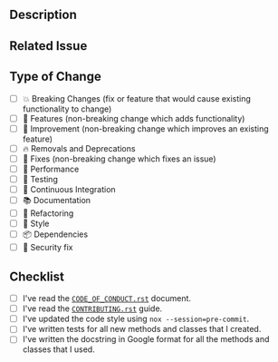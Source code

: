 ## Description

<!-- Add a more detailed description of the changes if needed. -->

## Related Issue

<!-- If your PR refers to a related issue, link it here. -->

## Type of Change

<!-- Mark with an `x` all the checkboxes that apply (like `[x]`) -->

- [ ] 💥 Breaking Changes (fix or feature that would cause existing functionality to change)
- [ ] 🚀 Features (non-breaking change which adds functionality)
- [ ] 🥂 Improvement (non-breaking change which improves an existing feature)
- [ ] 🔥 Removals and Deprecations
- [ ] 🐞 Fixes (non-breaking change which fixes an issue)
- [ ] 🐎 Performance
- [ ] 🚨 Testing
- [ ] 👷 Continuous Integration
- [ ] 📚 Documentation
- [ ] 🔨 Refactoring
- [ ] 💄 Style
- [ ] 📦 Dependencies
- [ ] 🔐 Security fix

## Checklist

<!-- Mark with an `x` all the checkboxes that apply (like `[x]`) -->

- [ ] I've read the [`CODE_OF_CONDUCT.rst`](https://github.com/NicDom/overloadlib/blob/master/CODE_OF_CONDUCT.rst) document.
- [ ] I've read the [`CONTRIBUTING.rst`](https://github.com/NicDom/overloadlib/blob/master/CONTRIBUTING.rst) guide.
- [ ] I've updated the code style using `nox --session=pre-commit`.
- [ ] I've written tests for all new methods and classes that I created.
- [ ] I've written the docstring in Google format for all the methods and classes that I used.
